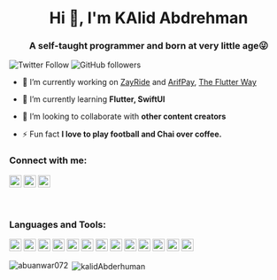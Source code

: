 <h1 align="center">Hi 👋, I'm KAlid Abdrehman</h1>
<h3 align="center">A self-taught programmer and born at very little age😜</h3>

![Twitter Follow](https://img.shields.io/twitter/follow/Kalide0912?label=Kalide0912&logo=twitter&style=for-the-badge)
![GitHub followers](https://img.shields.io/github/followers/kalidAbderhuman?logo=GitHub&style=for-the-badge)

- 🔭 I’m currently working on [ZayRide](https://www.zayride.com/) and [ArifPay](http://arifpay.net), [The Flutter Way](https://www.youtube.com/channel/UCKw9pIkPznoGSpRiq99PQmQ)

- 🌱 I’m currently learning **Flutter, SwiftUI**

- 👯 I’m looking to collaborate with **other content creators**

- ⚡ Fun fact **I love to play football and Chai over coffee.**

### Connect with me:

<a href="https://twitter.com/Kalide0912" target="blank"><img src="https://cdn.jsdelivr.net/npm/simple-icons@3.0.1/icons/twitter.svg" alt="Kalide0912" height="22" width="22" /></a>
<a href="https://linkedin.com/in/https://www.linkedin.com/in/kalide-abderhamne-382480132/" target="blank"><img src="https://cdn.jsdelivr.net/npm/simple-icons@3.0.1/icons/linkedin.svg" alt="abuanwar072" height="22" width="22" /></a>
<a href="https://www.youtube.com/channel/UCKw9pIkPznoGSpRiq99PQmQ" target="blank"><img src="https://cdn.jsdelivr.net/npm/simple-icons@3.0.1/icons/youtube.svg" alt="ucjm7i4g4z7zgcja_hkhlcvw" height="22" width="22" /></a>


<br />

### Languages and Tools:

<p align="left"><img src="https://www.vectorlogo.zone/logos/dartlang/dartlang-icon.svg" alt="dart" width="22" height="22"/> <img src="https://devicons.github.io/devicon/devicon.git/icons/django/django-original.svg" alt="django" width="22" height="22"/> <img src="https://www.vectorlogo.zone/logos/figma/figma-icon.svg" alt="figma" width="22" height="22"/> <img src="https://www.vectorlogo.zone/logos/firebase/firebase-icon.svg" alt="firebase" width="22" height="22"/> <img src="https://www.vectorlogo.zone/logos/pocoo_flask/pocoo_flask-icon.svg" alt="flask" width="22" height="22"/> <img src="https://www.vectorlogo.zone/logos/flutterio/flutterio-icon.svg" alt="flutter" width="22" height="22"/> <img src="https://www.vectorlogo.zone/logos/git-scm/git-scm-icon.svg" alt="git" width="22" height="22"/> <img src="https://devicons.github.io/devicon/devicon.git/icons/linux/linux-original.svg" alt="linux" width="22" height="22"/> <img src="https://devicons.github.io/devicon/devicon.git/icons/mysql/mysql-original-wordmark.svg" alt="mysql" width="22" height="22"/> <img src="https://devicons.github.io/devicon/devicon.git/icons/postgresql/postgresql-original-wordmark.svg" alt="postgresql" width="22" height="22"/> <img src="https://devicons.github.io/devicon/devicon.git/icons/python/python-original.svg" alt="python" width="22" height="22"/> <img src="https://www.vectorlogo.zone/logos/sketchapp/sketchapp-icon.svg" alt="sketch" width="22" height="22"/> <img src="https://devicons.github.io/devicon/devicon.git/icons/swift/swift-original-wordmark.svg" alt="swift" width="22" height="22"/></p>

<p><img align="left" src="https://github-readme-stats.vercel.app/api/top-langs/?username=abuanwar072&layout=compact&hide=html" alt="abuanwar072" /></p>

<p>&nbsp;<img align="center" src="https://github-readme-stats.vercel.app/api?username=abuanwar072&show_icons=true" alt="kalidAbderhuman" /></p>



